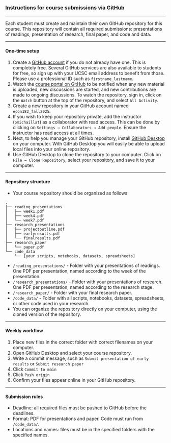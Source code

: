 ### Instructions for course submissions via GitHub

---

Each student must create and maintain their own GitHub repository for this course.
This repository will contain all required submissions: presentations of readings, presentation of research, final paper, and code and data.

----

#### One-time setup

1. Create a [GitHub account](https://github.com/signup) if you do not already have one. This is completely free. Several GitHub services are also available to students for free, so sign up with your UCSC email address to benefit from those. Please use a professional ID such as `firstname_lastname`.
2. Watch the [course portal on GitHub](https://github.com/pmichaillat/unemployment) to be notified when any new material is uploaded, new discussions are started, and new contributions are made to ongoing discussions. To watch the repository, sign in, click on the `Watch` button at the top of the repository, and select `All Activity`.
3. Create a new repository in your GitHub account named `econ182_fall2025`.
4. If you wish to keep your repository private, add the instructor (`pmichaillat`) as a collaborator with read access. This can be done by clicking on `Settings → Collaborators → Add people`. Ensure the instructor has read access at all times.
5. Next, to help you manage your GitHub repository, install [GitHub Desktop](https://desktop.github.com) on your computer. With GitHub Desktop you will easily be able to upload local files into your online repository.
6. Use GitHub Desktop to clone the repository to your computer. Click on `File → Clone Repository`, select your repository, and save it to your computer.

---

#### Repository structure

+ Your course repository should be organized as follows:

```
.
├── reading_presentations
│   ├── week1.pdf
│   ├── week4.pdf
│   └── week7.pdf
├── research_presentations
│   ├── projectoutline.pdf
│   ├── earlyresults.pdf
│   └── finalresults.pdf
├── research_paper
│   └── paper.pdf
└── code_data
    └── [your scripts, notebooks, datasets, spreadsheets]
```

+ `/reading_presentations/` - Folder with your presentations of readings. One PDF per presentation, named according to the week of the presentation.
+ `/research_presentations/` - Folder with your presentations of research. One PDF per presentation, named according to the research stage.
+ `/research_paper/` - Folder with your final research paper.
+ `/code_data/` - Folder with all scripts, notebooks, datasets, spreadsheets, or other code used in your research.
+ You can organize the repository directly on your computer, using the cloned version of the repository.

---

#### Weekly workflow

1. Place new files in the correct folder with correct filenames on your computer.
2. Open GitHub Desktop and select your course repository.
3. Write a commit message, such as `Submit presentation of early results` or `Submit research paper`
4. Click `Commit to main`  
5. Click `Push origin`    
6. Confirm your files appear online in your GitHub repository.

---

#### Submission rules

+ Deadline: all required files must be pushed to GitHub before the deadlines.
+ Format: PDF for presentations and paper. Code must run from `/code_data/`.
+ Locations and names: files must be in the specified folders with the specified names.